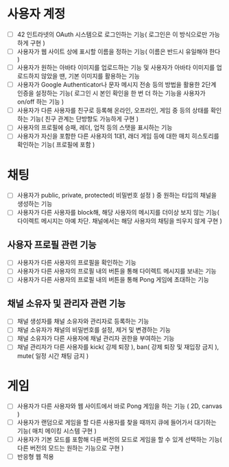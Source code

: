 # 사용자 계정
- [ ] 42 인트라넷의 OAuth 시스템으로 로그인하는 기능( 로그인은 이 방식으로만 가능하게 구현 )
- [ ] 사용자가 웹 사이트 상에 표시할 이름을 정하는 기능( 이름은 반드시 유일해야 한다 )
- [ ] 사용자가 원하는 아바타 이미지를 업로드하는 기능 및 사용자가 아바타 이미지를 업로드하지 않았을 땐, 기본 이미지를 활용하는 기능
- [ ] 사용자가 Google Authenticator나 문자 메시지 전송 등의 방법을 활용한 2단계 인증을 설정하는 기능( 로그인 시 본인 확인을 한 번 더 하는 기능을 사용자가 on/off 하는 기능 )
- [ ] 사용자가 다른 사용자를 친구로 등록해 온라인, 오프라인, 게임 중 등의 상태를 확인하는 기능( 친구 관계는 단방향도 가능하게 구현 )
- [ ] 사용자의 프로필에 승패, 레더, 업적 등의 스탯을 표시하는 기능
- [ ] 사용자가 자신을 포함한 다른 사용자의 1대1, 래더 게임 등에 대한 매치 히스토리를 확인하는 기능( 프로필에 포함 )

# 채팅
- [ ] 사용자가 public, private, protected( 비밀번호 설정 ) 중 원하는 타입의 채널을 생성하는 기능
- [ ] 사용자가 다른 사용자를 block해, 해당 사용자의 메시지를 더이상 보지 않는 기능( 다이렉트 메시지는 아예 차단. 채널에서는 해당 사용자의 채팅을 띄우지 않게 구현 )
## 사용자 프로필 관련 기능
- [ ] 사용자가 다른 사용자의 프로필을 확인하는 기능
- [ ] 사용자가 다른 사용자의 프로필 내의 버튼을 통해 다이렉트 메시지를 보내는 기능
- [ ] 사용자가 다른 사용자의 프로필 내의 버튼을 통해 Pong 게임에 초대하는 기능
## 채널 소유자 및 관리자 관련 기능
- [ ] 채널 생성자를 채널 소유자와 관리자로 등록하는 기능
- [ ] 채널 소유자가 채널의 비밀번호를 설정, 제거 및 변경하는 기능
- [ ] 채널 소유자가 다른 사용자에 채널 관리자 권한을 부여하는 기능
- [ ] 채널 관리자가 다른 사용자를 kick( 강제 퇴장 ), ban( 강제 퇴장 및 재입장 금지 ), mute( 일정 시간 채팅 금지 )
# 게임
- [ ] 사용자가 다른 사용자와 웹 사이트에서 바로 Pong 게임을 하는 기능 ( 2D, canvas )
- [ ] 사용자가 랜덤으로 게임을 할 다른 사용자를 찾을 때까지 큐에 들어가서 대기하는 기능( 매치 메이킹 시스템 구현 )
- [ ] 사용자가 기본 모드를 포함해 다른 버전의 모드로 게임을 할 수 있게 선택하는 기능( 다른 버전의 모드는 원하는 기능으로 구현 )
- [ ] 반응형 웹 적용